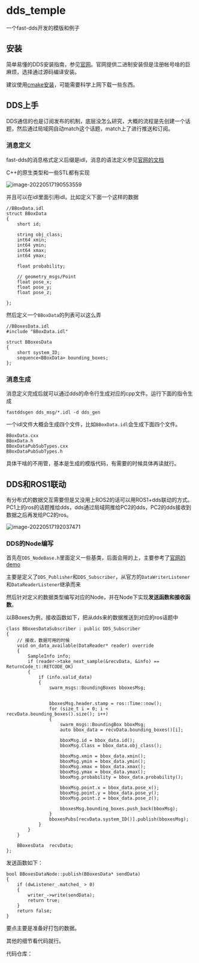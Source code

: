 # dds_temple

一个fast-dds开发的模版和例子

## 安装

简单易懂的DDS安装指南，参见[官网](https://fast-dds.docs.eprosima.com/en/latest/installation/sources/sources_linux.html)。官网提供二进制安装但是注册帐号啥的巨麻烦，选择通过源码编译安装。

建议使用[cmake安装](https://fast-dds.docs.eprosima.com/en/latest/installation/sources/sources_linux.html#cmake-installation)，可能需要科学上网下载一些东西。

## DDS上手

DDS通信的也是订阅发布的机制，底层没怎么研究，大概的流程是先创建一个话题，然后通过局域网自动match这个话题，match上了进行推送和订阅。

### 消息定义

fast-dds的消息格式定义后缀是idl，消息的语法定义参见[官网的文档](https://fast-dds.docs.eprosima.com/en/latest/fastddsgen/dataTypes/dataTypes.html)

C++的原生类型和一些STL都有实现

![image-20220517190553559](https://s2.loli.net/2022/05/17/YlzD6VJoWGNOKx8.png)

并且可以在idl里面引用idl。比如定义下面一个这样的数据

```
//BBoxData.idl
struct BBoxData
{
    short id;

    string obj_class;
    int64 xmin;
    int64 ymin;
    int64 xmax;
    int64 ymax;

    float probability;

    // geometry_msgs/Point
    float pose_x;
    float pose_y;
    float pose_z;

};
```

然后定义一个`BBoxData`的列表可以这么弄

```
//BBoxesData.idl
#include "BBoxData.idl"

struct BBoxesData
{
    short system_ID;
	sequence<BBoxData> bounding_boxes;
};
```

### 消息生成

消息定义完成后就可以通过dds的命令行生成对应的cpp文件。运行下面的指令生成

```
fastddsgen dds_msg/*.idl -d dds_gen
```

一个idl文件大概会生成四个文件，比如`BBoxData.idl`会生成下面四个文件。

```
BBoxData.cxx
BBoxData.h
BBoxDataPubSubTypes.cxx
BBoxDataPubSubTypes.h
```

具体干啥的不用管，基本是生成的模版代码，有需要的时候具体再读就行。



## DDS和ROS1联动

有分布式的数据交互需要但是又没用上ROS2的话可以用ROS1+dds联动的方式。PC1上的ros的话题推给dds，dds通过局域网推给PC2的dds，PC2的dds接收到数据之后再发给PC2的ros。

![image-20220517192037471](https://s2.loli.net/2022/05/17/aRleT1cKUNMQPGI.png)

### DDS的Node编写

首先在`DDS_NodeBase.h`里面定义一些基类，后面会用的上，主要参考了[官网的demo](https://fast-dds.docs.eprosima.com/en/latest/fastdds/getting_started/simple_app/simple_app.html)

主要是定义了`DDS_Publisher`和`DDS_Subscriber`，从官方的`DataWriterListener`和`DataReaderListener`继承而来

然后针对定义的数据类型编写对应的Node，并在Node下实现**发送函数和接收函数**。

以BBoxes为例，接收函数如下，把从dds来的数据推送到对应的ros话题中

```
class BBoxesDataSubscriber : public DDS_Subscriber
{
    // 接收，数据可用的时候
    void on_data_available(DataReader* reader) override
    {
        SampleInfo info;
        if (reader->take_next_sample(&recvData, &info) == ReturnCode_t::RETCODE_OK)
        {
            if (info.valid_data)
            {
                swarm_msgs::BoundingBoxes bboxesMsg;
                

                bboxesMsg.header.stamp = ros::Time::now();
                for (size_t i = 0; i < recvData.bounding_boxes().size(); i++)
                {
                    swarm_msgs::BoundingBox bboxMsg;
                    auto bbox_data = recvData.bounding_boxes()[i];

                    bboxMsg.id = bbox_data.id();
                    bboxMsg.Class = bbox_data.obj_class();

                    bboxMsg.xmin = bbox_data.xmin();
                    bboxMsg.ymin = bbox_data.ymin();
                    bboxMsg.xmax = bbox_data.xmax();
                    bboxMsg.ymax = bbox_data.ymax();
                    bboxMsg.probability = bbox_data.probability();

                    bboxMsg.point.x = bbox_data.pose_x();
                    bboxMsg.point.y = bbox_data.pose_y();
                    bboxMsg.point.z = bbox_data.pose_z();

                    bboxesMsg.bounding_boxes.push_back(bboxMsg);
                }
                bboxesPubs[recvData.system_ID()].publish(bboxesMsg);
            }
        }
    }

    BBoxesData  recvData;
};
```

发送函数如下：

```
bool BBoxesDataNode::publish(BBoxesData* sendData)
{
    if (dwListener_.matched_ > 0)
    {
        writer_->write(sendData);
        return true;
    }
    return false;
}
```

要点主要是准备好打包的数据。

其他的细节看代码就行。

代码仓库：
